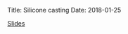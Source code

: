 Title: Silicone casting
Date: 2018-01-25

[Slides](https://docs.google.com/presentation/d/1BL-z2ga17J2r5OvBf089FJ4JX_C8H71M6Y4QQcGFLP8/edit?usp=sharing)



